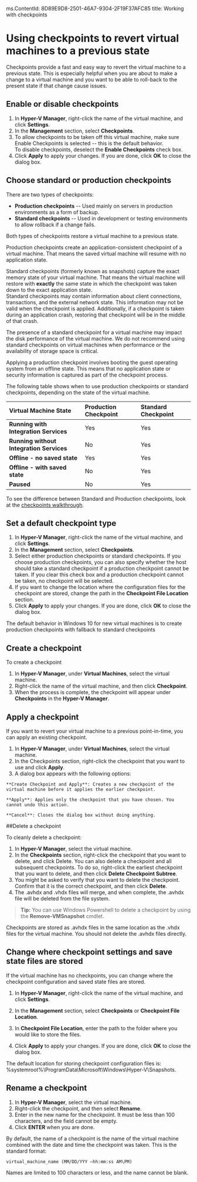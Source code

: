 ms.ContentId: 8D89E9D8-2501-46A7-9304-2F19F37AFC85
title: Working with checkpoints

# Using checkpoints to revert virtual machines to a previous state

Checkpoints provide a fast and easy way to revert the virtual machine to a previous state. This is especially helpful when you are about to make a change to a virtual machine and you want to be able to roll-back to the present state if that change cause issues.


## Enable or disable checkpoints

1.	In **Hyper-V Manager**, right-click the name of the virtual machine, and click **Settings**.
2.	In the **Management** section, select **Checkpoints**.
3.	To allow checkpoints to be taken off this virtual machine, make sure Enable Checkpoints is selected -- this is the default behavior.  
To disable checkpoints, deselect the **Enable Checkpoints** check box.
4.	Click **Apply** to apply your changes. If you are done, click **OK** to close the dialog box.


## Choose standard or production checkpoints

There are two types of checkpoints:
*  **Production checkpoints** -- Used mainly on servers in production environments as a form of backup.
*  **Standard checkpoints** -- Used in development or testing environments to allow rollback if a change fails. 

Both types of checkpoints restore a virtual machine to a previous state.

Production checkpoints create an application-consistent checkpoint of a virtual machine.  That means the saved virtual machine will resume with no application state.  

Standard checkpoints (formerly known as snapshots) capture the exact memory state of your virtual machine.  That means the virtual machine will restore with **exactly** the same state in which the checkpoint was taken down to the exact application state.  
Standard checkpoints may contain information about client connections, transactions, and the external network state. This information may not be valid when the checkpoint is applied.  Additionally, if a checkpoint is taken during an application crash, restoring that checkpoint will be in the middle of that crash.

The presence of a standard checkpoint for a virtual machine may impact the disk performance of the virtual machine.  We do not recommend using standard checkpoints on virtual machines when performance or the availability of storage space is critical.


Applying a production checkpoint involves booting the guest operating system from an offline state. This means that no application state or security information is captured as part of the checkpoint process. 

The following table shows when to use production checkpoints or standard checkpoints, depending on the state of the virtual machine.

|   **Virtual Machine State** | **Production Checkpoint** |  **Standard Checkpoint** |
|:-----|:-----|:-----|
|**Running with Integration Services**| Yes | Yes |
|**Running without Integration Services** | No | Yes | 
|**Offline - no saved state**| Yes | Yes |
|**Offline - with saved state**| No | Yes |
|**Paused** | No| Yes |

To see the difference between Standard and Production checkpoints, look at the [checkpoints walkthrough](../quick_start/walkthrough_checkpoints.md).

## Set a default checkpoint type

1.	In **Hyper-V Manager**, right-click the name of the virtual machine, and click **Settings**.
2.	In the **Management** section, select **Checkpoints**.
3.	Select either production checkpoints or standard checkpoints. 
If you choose production checkpoints, you can also specify whether the host should take a standard checkpoint if a production checkpoint cannot be taken. If you clear this check box and a production checkpoint cannot be taken, no checkpoint will be selected.
4.	If you want to change the location where the configuration files for the checkpoint are stored, change the path in the **Checkpoint File Location** section.
5.	Click **Apply** to apply your changes. If you are done, click **OK** to close the dialog box.

The default behavior in Windows 10 for new virtual machines is to create production checkpoints with fallback to standard checkpoints


## Create a checkpoint
To create a checkpoint
1.	In **Hyper-V Manager**, under **Virtual Machines**, select the virtual machine.
2.	Right-click the name of the virtual machine, and then click **Checkpoint**.
3.	When the process is complete, the checkpoint will appear under **Checkpoints** in the **Hyper-V Manager**. 


## Apply a checkpoint
If you want to revert your virtual machine to a previous point-in-time, you can apply an existing checkpoint.

1.	In **Hyper-V Manager**, under **Virtual Machines**, select the virtual machine.
2.	In the Checkpoints section, right-click the checkpoint that you want to use and click **Apply**.
3.	A dialog box appears with the following options: 

```	
**Create Checkpoint and Apply**: Creates a new checkpoint of the virtual machine before it applies the earlier checkpoint. 

**Apply**: Applies only the checkpoint that you have chosen. You cannot undo this action.

**Cancel**: Closes the dialog box without doing anything.
```

##Delete a checkpoint

To cleanly delete a checkpoint: 

1.	In **Hyper-V Manager**, select the virtual machine.
2.	In the **Checkpoints** section, right-click the checkpoint that you want to delete, and click Delete. You can also delete a checkpoint and all subsequent checkpoints. To do so, right-click the earliest checkpoint that you want to delete, and then click ****Delete Checkpoint** Subtree**.
3.	You might be asked to verify that you want to delete the checkpoint. Confirm that it is the correct checkpoint, and then click **Delete**. 
4.	The .avhdx and .vhdx files will merge, and when complete, the .avhdx file will be deleted from the file system. 

> **Tip:** You can use Windows Powershell to delete a checkpoint by using the **Remove-VMSnapshot** cmdlet. 
 
 Checkpoints are stored as .avhdx files in the same location as the .vhdx files for the virtual machine. You should not delete the .avhdx files directly.
 

## Change where checkpoint settings and save state files are stored
If the virtual machine has no checkpoints, you can change where the checkpoint configuration and saved state files are stored.

1.	In **Hyper-V Manager**, right-click the name of the virtual machine, and click **Settings**.
	
2.	In the **Management** section, select **Checkpoints** or **Checkpoint File Location**.
	
4.	In **Checkpoint File Location**, enter the path to the folder where you would like to store the files.
	
5.	Click **Apply** to apply your changes. If you are done, click **OK** to close the dialog box.

The default location for storing checkpoint configuration files is: %systemroot%\ProgramData\Microsoft\Windows\Hyper-V\Snapshots.


<!-- This belongs in dev docs

This folder will contain the .VMRS file with the runtime and saved state data and a .VMCX configuration file, which uses the checkpoint GUID as the file name.
-->

## Rename a checkpoint

1.	In **Hyper-V Manager**, select the virtual machine.
2.	Right-click the checkpoint, and then select **Rename**.
3.	Enter in the new name for the checkpoint. It must be less than 100 characters, and the field cannot be empty.
4.	Click **ENTER** when you are done.

By default, the name of a checkpoint is the name of the virtual machine combined with the date and time the checkpoint was taken. This is the standard format: 

```
virtual_machine_name (MM/DD/YYY –hh:mm:ss AM\PM)
```

Names are limited to 100 characters or less, and the name cannot be blank. 


